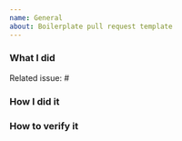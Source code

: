 ```yaml
---
name: General
about: Boilerplate pull request template
---
```

### What I did

Related issue: #

### How I did it

### How to verify it
